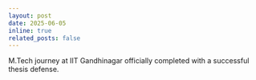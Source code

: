 ```yaml
---
layout: post
date: 2025-06-05
inline: true
related_posts: false
---
```


M.Tech journey at IIT Gandhinagar officially completed with a successful thesis defense. 